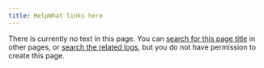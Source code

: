 ```yaml
---
title: HelpWhat links here
---
```

There is currently no text in this page.
You can [search for this page title](Special:Search//www.mediawiki.org/wiki/Special:MyLanguage/Help:What_links_here "Special:Search//www.mediawiki.org/wiki/Special:MyLanguage/Help:What links here") in other pages, or [search the related logs](https://www.chessprogramming.org/index.php?title=Special:Log&page=/www.mediawiki.org/wiki/Special:MyLanguage/Help:What_links_here), but you do not have permission to create this page.

